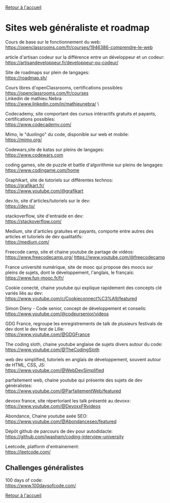 [Retour à l'accueil](../README.md)
# Sites web généraliste et roadmap

Cours de base sur le fonctionnement du web: \
https://openclassrooms.com/fr/courses/1946386-comprendre-le-web

article d'artisan codeur sur la différence entre un développeur et un codeur: \
https://artisandeveloppeur.fr/developpeur-ou-codeur/

Site de roadmaps sur plein de langages:\
https://roadmap.sh/

Cours libres d'openClassrooms, certifications possibles:\
https://openclassrooms.com/fr/courses \
Linkedin de mathieu Nebra \
https://www.linkedin.com/in/mathieunebra/ \


Codecademy, site comportant des cursus intéractifs gratuits et payants, certifications possibles:\
https://www.codecademy.com/

Mimo, le "duolingo" du code, disponible sur web et mobile:\
https://mimo.org/

Codewars,site de katas sur pleins de langages:\
https://www.codewars.com

coding games, site de puzzle et battle d'algorithmie sur pleins de langages:\
https://www.codingame.com/home

Graphikart, site de tutoriels sur différentes technos:\
https://grafikart.fr/ \
https://www.youtube.com/@grafikart

dev.to, site d'articles/tutoriels sur le dev:\
https://dev.to/

stackoverflow, site d'entraide en dev:\
https://stackoverflow.com/

Medium, site d'articles gratuites et payants, comporte entre autres des articles et tutoriels de dev qualitatifs:\
https://medium.com/

Freecode camp, site et chaine youtube de partage de vidéos: \
https://www.freecodecamp.org/
https://www.youtube.com/@freecodecamp

France université numérique, site de mooc qui propose des moocs sur pleins de sujets, dont le développement, l'anglais, le français: \
https://www.fun-mooc.fr/fr/

Cookie conecté, chaine youtube qui explique rapidement des concepts clé variés liés au dev: \
https://www.youtube.com/c/Cookieconnect%C3%A9/featured

Simon Dieny - Code senior, concept de développement et conseils: \
https://www.youtube.com/@codeursenior/videos

GDG France, regroupe les enregistrements de talk de plusieurs festivals de dev dont le dev fest de Lille: \
https://www.youtube.com/@GDGFrance

The coding sloth, chaine youtube anglaise de sujets divers autour du code: \
https://www.youtube.com/@TheCodingSloth

web dev simplified, tutoriels en anglais de développement, souvent autour de HTML, CSS, JS: \
https://www.youtube.com/@WebDevSimplified

parfaitement web, chaine youtube qui présente des sujets de dev généralistes: \
https://www.youtube.com/@ParfaitementWeb/featured

devoxx france, site répertoriant les talk présenté au devoxx: \
https://www.youtube.com/@DevoxxFRvideos

Abondance, Chaine youtube axée SEO: \
https://www.youtube.com/@Abondanceseo/featured

Dépôt github de parcours de dev pour autodidacte: \
https://github.com/jwasham/coding-interview-university

Leetcode, platform d'entrainement: \
https://leetcode.com/

## Challenges généralistes

100 days of code: \
https://www.100daysofcode.com/


[Retour à l'accueil](../README.md)